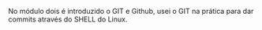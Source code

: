 No módulo dois é introduzido o GIT e Github, usei o GIT na prática para dar commits através do SHELL do Linux. 
